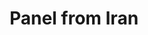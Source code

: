 ---
pid: '6'
artist: Unknown
location: Iran
title: Panel from Iran
_date: 1600 - 1625
object_type: panel
current_location: The Museum of Islamic Art, Qatar
wiki_link: https://commons.wikimedia.org/wiki/File:Unknown,_Iran_-_Panel_from_Iran_-_Google_Art_Project.jpg
permalink: /mia-qatar/6/
layout: iiif-image-page
iiif_image: miaq-6
---